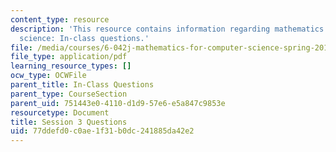 ```yaml
---
content_type: resource
description: 'This resource contains information regarding mathematics for computer
  science: In-class questions.'
file: /media/courses/6-042j-mathematics-for-computer-science-spring-2015/77ddefd0c0ae1f31b0dc241885da42e2_MIT6_042JS15_cp3.pdf
file_type: application/pdf
learning_resource_types: []
ocw_type: OCWFile
parent_title: In-Class Questions
parent_type: CourseSection
parent_uid: 751443e0-4110-d1d9-57e6-e5a847c9853e
resourcetype: Document
title: Session 3 Questions
uid: 77ddefd0-c0ae-1f31-b0dc-241885da42e2
---
```

